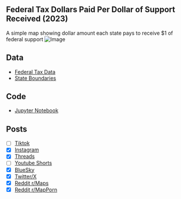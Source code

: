 ## Federal Tax Dollars Paid Per Dollar of Support Received (2023)
A simple map showing dollar amount each state pays to receive $1 of federal support
![Image](https://drive.google.com/uc?export=view&id=1EFR1iEuMoIeLAOdqA91Mk9A1XLTs2D-R)

## Data
* [Federal Tax Data](https://worldpopulationreview.com/state-rankings/federal-aid-by-state)
* [State Boundaries](https://www.census.gov/geographies/mapping-files/time-series/geo/carto-boundary-file.html)

## Code
* [Jupyter Notebook](FormatData.ipynb)

## Posts
- [ ] [Tiktok]()
- [x] [Instagram](https://www.instagram.com/p/DMvate1PyIx/)
- [x] [Threads](threads.com/@vinemapper/post/DMvat-xPbl7)
- [ ] [Youtube Shorts]()
- [x] [BlueSky](https://bsky.app/profile/vinemapper.bsky.social/post/3lv76miwx5c2u)
- [x] [Twitter/X](https://x.com/VineMapper/status/1950614737752068584)
- [x] [Reddit r/Maps](https://www.reddit.com/r/Maps/comments/1mddccn/federal_tax_dollars_paid_per_dollar_of_support/)
- [x] [Reddit r/MapPorn](https://www.reddit.com/r/MapPorn/comments/1mddcfy/federal_tax_dollars_paid_per_dollar_of_support/)
